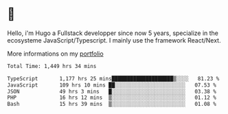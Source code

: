 # 👋 

Hello, i'm Hugo a Fullstack developper since now 5 years, specialize in the ecosysteme JavaScript/Typescript. I mainly use the framework React/Next.

More informations on my [portfolio](https://hcampos.fr)

<!--START_SECTION:waka-->

```txt
Total Time: 1,449 hrs 34 mins

TypeScript       1,177 hrs 25 mins████████████████████▒░░░░   81.23 %
JavaScript       109 hrs 10 mins ██░░░░░░░░░░░░░░░░░░░░░░░   07.53 %
JSON             49 hrs 3 mins   █░░░░░░░░░░░░░░░░░░░░░░░░   03.38 %
PHP              16 hrs 12 mins  ▒░░░░░░░░░░░░░░░░░░░░░░░░   01.12 %
Bash             15 hrs 39 mins  ▒░░░░░░░░░░░░░░░░░░░░░░░░   01.08 %
```

<!--END_SECTION:waka-->
